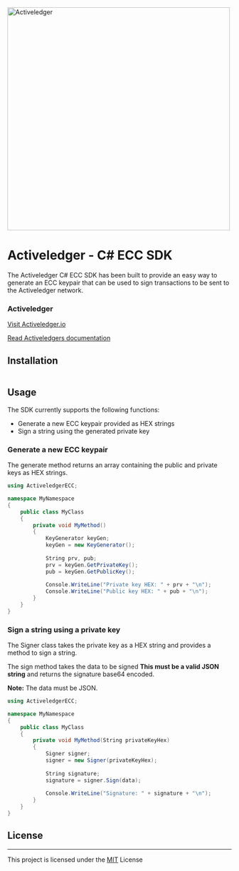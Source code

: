 <img src="https://www.activeledger.io/wp-content/uploads/2018/09/Asset-23.png" alt="Activeledger" width="500"/>

# Activeledger - C# ECC SDK
The Activeledger C# ECC SDK has been built to provide an easy way to generate an ECC keypair that can be used to sign transactions to be 
sent to the Activeledger network.

### Activeledger

[Visit Activeledger.io](https://activeledger.io/)

[Read Activeledgers documentation](https://github.com/activeledger/activeledger)

## Installation

```
```

## Usage

The SDK currently supports the following functions:
* Generate a new ECC keypair provided as HEX strings
* Sign a string using the generated private key

### Generate a new ECC keypair

The generate method returns an array containing the public and private keys as HEX strings.

```csharp
using ActiveledgerECC;

namespace MyNamespace
{
    public class MyClass
    {
        private void MyMethod()
        {
            KeyGenerator keyGen;
            keyGen = new KeyGenerator();
            
            String prv, pub;
            prv = keyGen.GetPrivateKey();
            pub = keyGen.GetPublicKey();
            
            Console.WriteLine("Private key HEX: " + prv + "\n");
            Console.WriteLine("Public key HEX: " + pub + "\n");
        }
    }
}
```

### Sign a string using a private key

The Signer class takes the private key as a HEX string and provides a method to sign a string.

The sign method takes the data to be signed **This must be a valid JSON string** and returns the signature base64 encoded.

**Note:** The data must be JSON.

```csharp
using ActiveledgerECC;

namespace MyNamespace
{
    public class MyClass
    {
        private void MyMethod(String privateKeyHex)
        {
            Signer signer;
            signer = new Signer(privateKeyHex);
            
            String signature;
            signature = signer.Sign(data);
            
            Console.WriteLine("Signature: " + signature + "\n");
        }
    }    
}
```

## License

---

This project is licensed under the [MIT](https://github.com/activeledger/activeledger/blob/master/LICENSE) License

